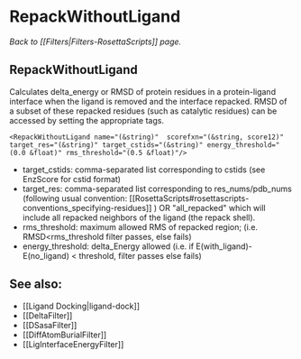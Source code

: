 # RepackWithoutLigand
*Back to [[Filters|Filters-RosettaScripts]] page.*
## RepackWithoutLigand

Calculates delta\_energy or RMSD of protein residues in a protein-ligand interface when the ligand is removed and the interface repacked. RMSD of a subset of these repacked residues (such as catalytic residues) can be accessed by setting the appropriate tags.

```
<RepackWithoutLigand name="(&string)"  scorefxn="(&string, score12)" target_res="(&string)" target_cstids="(&string)" energy_threshold="(0.0 &float)" rms_threshold="(0.5 &float)"/>
```

-   target\_cstids: comma-separated list corresponding to cstids (see EnzScore for cstid format)
-   target\_res: comma-separated list corresponding to res\_nums/pdb\_nums (following usual convention: [[RosettaScripts#rosettascripts-conventions_specifying-residues]] ) OR "all\_repacked" which will include all repacked neighbors of the ligand (the repack shell).
-   rms\_threshold: maximum allowed RMS of repacked region; (i.e. RMSD\<rms\_threshold filter passes, else fails)
-   energy\_threshold: delta\_Energy allowed (i.e. if E(with\_ligand)-E(no\_ligand) \< threshold, filter passes else fails)

## See also:

* [[Ligand Docking|ligand-dock]]
* [[DeltaFilter]]
* [[DSasaFilter]]
* [[DiffAtomBurialFilter]]
* [[LigInterfaceEnergyFilter]]
